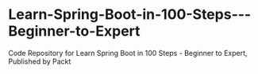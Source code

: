 # Learn-Spring-Boot-in-100-Steps---Beginner-to-Expert
Code Repository for Learn Spring Boot in 100 Steps - Beginner to Expert, Published by Packt
